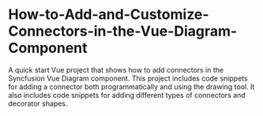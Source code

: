 # How-to-Add-and-Customize-Connectors-in-the-Vue-Diagram-Component
A quick start Vue project that shows how to add connectors in the Syncfusion Vue Diagram component. This project includes code snippets for adding a connector both programmatically and using the drawing tool. It also includes code snippets for adding different types of connectors and decorator shapes.
